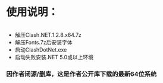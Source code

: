 # 使用说明：
```
```
* 解压Clash.NET.1.2.8.x64.7z
* 解压Fonts.7z后安装字体
* 启动ClashDotNet.exe
* 启动失败安装.NET 5.0或以上环境

### 因作者闭源/删库，这是作者公开库下载的最新64位系统

